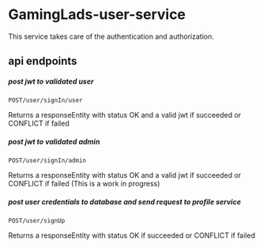 # GamingLads-user-service
This service takes care of the authentication and authorization.

## api endpoints
##### post jwt to validated user
````http request
POST/user/signIn/user
````
Returns a responseEntity with status OK and a valid jwt if succeeded or CONFLICT if failed

##### post jwt to validated admin
````http request
POST/user/signIn/admin
````
Returns a responseEntity with status OK and a valid jwt if succeeded or CONFLICT if failed
(This is a work in progress) 

##### post user credentials to database and send request to profile service
````http request
POST/user/signUp
````
Returns a responseEntity with status OK if succeeded or CONFLICT if failed
